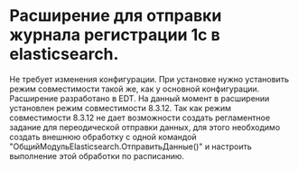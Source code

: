 # Расширение для отправки журнала регистрации 1с в elasticsearch.
Не требует изменения конфигурации. При установке нужно установить режим совместимости такой же, как у основной конфигурации. 
Расширение разработано в EDT. На данный момент в расширении установлен режим совместимости 8.3.12.
Так как режим совместимости 8.3.12 не дает возможности создать регламентное задание для переодической отправки данных, для этого необходимо 
создать внешнюю обработку с одной командой "ОбщийМодульElasticsearch.ОтправитьДанные()" и настроить выполнение этой обработки по расписанию.
